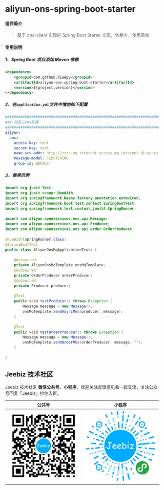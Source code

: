 # aliyun-ons-spring-boot-starter

#### 组件简介

 > 基于 ons-client 实现的 Spring Boot Starter 实现，依赖少，使用简单

#### 使用说明

##### 1、Spring Boot 项目添加 Maven 依赖

``` xml
<dependency>
	<groupId>com.github.hiwepy</groupId>
	<artifactId>aliyun-ons-spring-boot-starter</artifactId>
	<version>${project.version}</version>
</dependency>
```

##### 2、在`application.yml`文件中增加如下配置

```yaml
#################################################################################################
### 阿里云Ons配置：
#################################################################################################
aliyun:
  ons:
    access-key: test
    secret-key: test
    name-srv-addr: http://zzzz.mq-internet-access.mq-internet.aliyuncs.com
    message-model: CLUSTERING    
    group-id: DEFAULT
```

##### 3、使用示例

```java
import org.junit.Test;
import org.junit.runner.RunWith;
import org.springframework.beans.factory.annotation.Autowired;
import org.springframework.boot.test.context.SpringBootTest;
import org.springframework.test.context.junit4.SpringRunner;

import com.aliyun.openservices.ons.api.Message;
import com.aliyun.openservices.ons.api.Producer;
import com.aliyun.openservices.ons.api.order.OrderProducer;

@RunWith(SpringRunner.class)
@SpringBootTest
public class AliyunOnsMqApplicationTests {

	@Autowired
	private AliyunOnsMqTemplate onsMqTemplate;
	@Autowired
	private OrderProducer orderProducer;
	@Autowired
	private Producer producer;
	
    @Test
    public void testProducer() throws Exception {
    	Message message = new Message();
    	onsMqTemplate.sendAsyncMes(producer, message);
    }
    
    @Test
    public void testOrderProducer() throws Exception {
    	Message message = new Message();
    	onsMqTemplate.sendOrderMes(orderProducer, message, "");
    }

}

```

## Jeebiz 技术社区

Jeebiz 技术社区 **微信公共号**、**小程序**，欢迎关注反馈意见和一起交流，关注公众号回复「Jeebiz」拉你入群。

|公共号|小程序|
|---|---|
| ![](https://raw.githubusercontent.com/hiwepy/static/main/images/qrcode_for_gh_1d965ea2dfd1_344.jpg)| ![](https://raw.githubusercontent.com/hiwepy/static/main/images/gh_09d7d00da63e_344.jpg)|